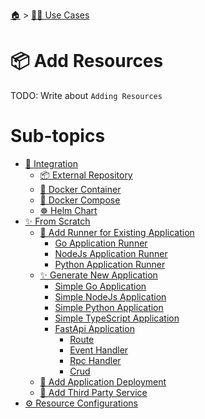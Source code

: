 <!--startTocHeader-->
[🏠](../../README.md) > [👷🏽 Use Cases](../README.md)
# 📦 Add Resources
<!--endTocHeader-->

TODO: Write about `Adding Resources`

<!--startTocSubTopic-->
# Sub-topics
* [🧩 Integration](integration/README.md)
  * [📦 External Repository](integration/external-repository.md)
  * [🐳 Docker Container](integration/docker-container.md)
  * [🐳 Docker Compose](integration/docker-compose.md)
  * [☸️ Helm Chart](integration/helm-chart.md)
* [✨ From Scratch](from-scratch/README.md)
  * [🏃 Add Runner for Existing Application](from-scratch/add-runner-for-existing-application/README.md)
    * [Go Application Runner](from-scratch/add-runner-for-existing-application/go-application-runner.md)
    * [NodeJs Application Runner](from-scratch/add-runner-for-existing-application/node-js-application-runner.md)
    * [Python Application Runner](from-scratch/add-runner-for-existing-application/python-application-runner.md)
  * [✨ Generate New Application](from-scratch/generate-new-application/README.md)
    * [Simple Go Application](from-scratch/generate-new-application/simple-go-application.md)
    * [Simple NodeJs Application](from-scratch/generate-new-application/simple-node-js-application.md)
    * [Simple Python Application](from-scratch/generate-new-application/simple-python-application.md)
    * [Simple TypeScript Application](from-scratch/generate-new-application/simple-type-script-application.md)
    * [FastApi Application](from-scratch/generate-new-application/fast-api-application/README.md)
      * [Route](from-scratch/generate-new-application/fast-api-application/route.md)
      * [Event Handler](from-scratch/generate-new-application/fast-api-application/event-handler.md)
      * [Rpc Handler](from-scratch/generate-new-application/fast-api-application/rpc-handler.md)
      * [Crud](from-scratch/generate-new-application/fast-api-application/crud.md)
  * [🚢 Add Application Deployment](from-scratch/add-application-deployment.md)
  * [🥉 Add Third Party Service](from-scratch/add-third-party-service.md)
* [⚙️ Resource Configurations](resource-configurations.md)
<!--endTocSubTopic-->